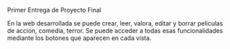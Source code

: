 Primer Entrega  de Proyecto Final

En la web desarrollada se puede crear, leer, valora, editar y borrar peliculas de accion, comedia, terror. Se puede acceder a todas esas funcionalidades mediante los botones que aparecen en cada vista.